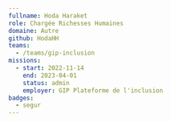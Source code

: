 ```yaml
---
fullname: Hoda Haraket
role: Chargée Richesses Humaines
domaine: Autre
github: HodaHH
teams:
  - /teams/gip-inclusion
missions:
  - start: 2022-11-14
    end: 2023-04-01
    status: admin
    employer: GIP Plateforme de l'inclusion 
badges:
  - segur
---
```


